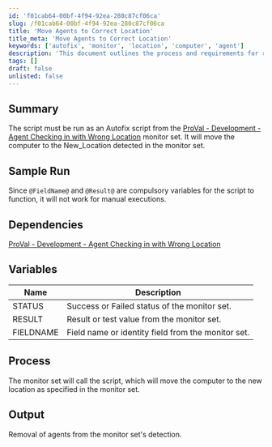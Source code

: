 ```yaml
---
id: 'f01cab64-00bf-4f94-92ea-280c87cf06ca'
slug: /f01cab64-00bf-4f94-92ea-280c87cf06ca
title: 'Move Agents to Correct Location'
title_meta: 'Move Agents to Correct Location'
keywords: ['autofix', 'monitor', 'location', 'computer', 'agent']
description: 'This document outlines the process and requirements for running the Agent Checking in with Wrong Location Autofix script. It details the necessary variables, dependencies, and the expected output when the script is executed as part of a monitor set in ProVal.'
tags: []
draft: false
unlisted: false
---
```


## Summary

The script must be run as an Autofix script from the [ProVal - Development - Agent Checking in with Wrong Location](/docs/b8313365-d95d-41bd-b2fc-e3e77f4fdcf7) monitor set. It will move the computer to the New_Location detected in the monitor set.

## Sample Run

Since `@FieldName@` and `@Result@` are compulsory variables for the script to function, it will not work for manual executions.

## Dependencies

[ProVal - Development - Agent Checking in with Wrong Location](/docs/b8313365-d95d-41bd-b2fc-e3e77f4fdcf7)

## Variables

| Name      | Description                                     |
|-----------|-------------------------------------------------|
| STATUS    | Success or Failed status of the monitor set.   |
| RESULT    | Result or test value from the monitor set.     |
| FIELDNAME | Field name or identity field from the monitor set. |

## Process

The monitor set will call the script, which will move the computer to the new location as specified in the monitor set.

## Output

Removal of agents from the monitor set's detection.